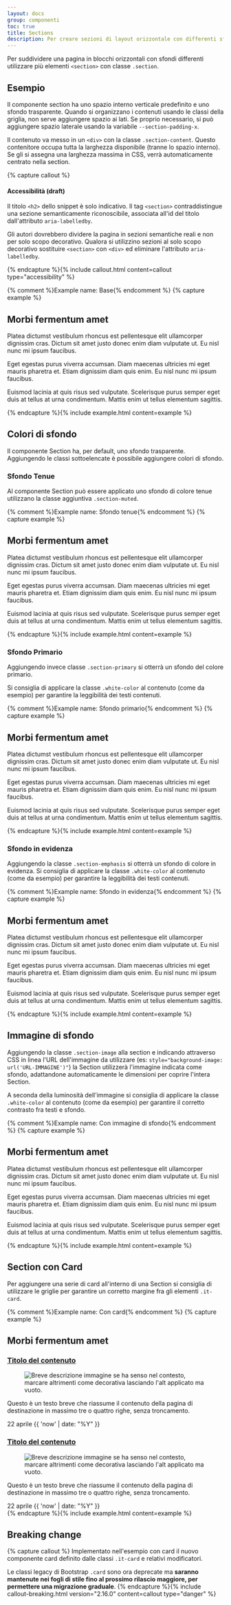 ```yaml
---
layout: docs
group: componenti
toc: true
title: Sections
description: Per creare sezioni di layout orizzontale con differenti sfondi.
---
```


Per suddividere una pagina in blocchi orizzontali con sfondi differenti utilizzare più elementi `<section>` con classe `.section`.

## Esempio

Il componente section ha uno spazio interno verticale predefinito e uno sfondo trasparente. Quando si organizzano i contenuti usando le classi della griglia, non serve aggiungere spazio ai lati. Se proprio necessario, si può aggiungere spazio laterale usando la variabile `--section-padding-x`.

Il contenuto va messo in un `<div>` con la classe `.section-content`. Questo contenitore occupa tutta la larghezza disponibile (tranne lo spazio interno). Se gli si assegna una larghezza massima in CSS, verrà automaticamente centrato nella section.

{% capture callout %}

#### Accessibilità (draft)

Il titolo `<h2>` dello snippet è solo indicativo. Il tag `<section>` contraddistingue una sezione semanticamente riconoscibile, associata all'id del titolo dall'attributo `aria-labelledby`.

Gli autori dovrebbero dividere la pagina in sezioni semantiche reali e non per solo scopo decorativo. Qualora si utilizzino sezioni al solo scopo decorativo sostituire `<section>` con `<div>` ed eliminare l'attributo `aria-labelledby`.

{% endcapture %}{% include callout.html content=callout type="accessibility" %}

{% comment %}Example name: Base{% endcomment %}
{% capture example %}
<section class="section" aria-labelledby="titleEx1">
  <div class="section-content">
    <!-- START - contenuto di esempio -->
    <div class="container">
      <div class="row mb-3">
        <div class="col-12">
          <h2 id="titleEx1" class="no_toc">Morbi fermentum amet</h2>
        </div>
      </div>
      <div class="row">
        <div class="col-12 col-lg-6 col-xl-4">
          <p>Platea dictumst vestibulum rhoncus est pellentesque elit ullamcorper dignissim cras. Dictum sit amet justo donec enim diam vulputate ut. Eu nisl nunc mi ipsum faucibus.</p>
        </div>
        <div class="col-12 col-lg-6 col-xl-4">
          <p>Eget egestas purus viverra accumsan. Diam maecenas ultricies mi eget mauris pharetra et. Etiam dignissim diam quis enim. Eu nisl nunc mi ipsum faucibus.</p>
        </div>
        <div class="col-12 col-lg-6 col-xl-4">
          <p>Euismod lacinia at quis risus sed vulputate. Scelerisque purus semper eget duis at tellus at urna condimentum. Mattis enim ut tellus elementum sagittis.</p>
        </div>
      </div>
    </div>
    <!-- END - contenuto di esempio -->
  </div>
</section>
{% endcapture %}{% include example.html content=example %}

## Colori di sfondo

Il componente Section ha, per default, uno sfondo trasparente. Aggiungendo le classi sottoelencate è possibile aggiungere colori di sfondo.

### Sfondo Tenue

Al componente Section può essere applicato uno sfondo di colore tenue utilizzano la classe aggiuntiva `.section-muted`.

{% comment %}Example name: Sfondo tenue{% endcomment %}
{% capture example %}
<section class="section section-muted" aria-labelledby="titleEx2">
  <div class="section-content">
    <!-- contenuto di esempio START -->
    <div class="container">
      <div class="row mb-3">
        <div class="col-12">
          <h2 id="titleEx2" class="no_toc">Morbi fermentum amet</h2>
        </div>
      </div>
      <div class="row">
        <div class="col-12 col-lg-6 col-xl-4">
          <p>Platea dictumst vestibulum rhoncus est pellentesque elit ullamcorper dignissim cras. Dictum sit amet justo donec enim diam vulputate ut. Eu nisl nunc mi ipsum faucibus.</p>
        </div>
        <div class="col-12 col-lg-6 col-xl-4">
          <p>Eget egestas purus viverra accumsan. Diam maecenas ultricies mi eget mauris pharetra et. Etiam dignissim diam quis enim. Eu nisl nunc mi ipsum faucibus.</p>
        </div>
        <div class="col-12 col-lg-6 col-xl-4">
          <p>Euismod lacinia at quis risus sed vulputate. Scelerisque purus semper eget duis at tellus at urna condimentum. Mattis enim ut tellus elementum sagittis.</p>
        </div>
      </div>
    </div>
    <!-- contenuto di esempio END -->
  </div>
</section>
{% endcapture %}{% include example.html content=example %}

### Sfondo Primario

Aggiungendo invece classe `.section-primary` si otterrà un sfondo del colore primario.

Si consiglia di applicare la classe `.white-color` al contenuto (come da esempio) per garantire la leggibilità dei testi contenuti.

{% comment %}Example name: Sfondo primario{% endcomment %}
{% capture example %}
<section class="section section-primary" aria-labelledby="titleEx3">
  <div class="section-content">
    <!-- contenuto di esempio START -->
    <div class="container white-color">
      <div class="row mb-3">
        <div class="col-12">
          <h2 id="titleEx3" class="no_toc">Morbi fermentum amet</h2>
        </div>
      </div>
      <div class="row">
        <div class="col-12 col-lg-6 col-xl-4">
          <p>Platea dictumst vestibulum rhoncus est pellentesque elit ullamcorper dignissim cras. Dictum sit amet justo donec enim diam vulputate ut. Eu nisl nunc mi ipsum faucibus.</p>
        </div>
        <div class="col-12 col-lg-6 col-xl-4">
          <p>Eget egestas purus viverra accumsan. Diam maecenas ultricies mi eget mauris pharetra et. Etiam dignissim diam quis enim. Eu nisl nunc mi ipsum faucibus.</p>
        </div>
        <div class="col-12 col-lg-6 col-xl-4">
          <p>Euismod lacinia at quis risus sed vulputate. Scelerisque purus semper eget duis at tellus at urna condimentum. Mattis enim ut tellus elementum sagittis.</p>
        </div>
      </div>
    </div>
    <!-- contenuto di esempio END -->
  </div>
</section>
{% endcapture %}{% include example.html content=example %}

### Sfondo in evidenza
Aggiungendo la classe `.section-emphasis` si otterrà un sfondo di colore in evidenza.
Si consiglia di applicare la classe `.white-color` al contenuto (come da esempio) per garantire la leggibilità dei testi contenuti.

{% comment %}Example name: Sfondo in evidenza{% endcomment %}
{% capture example %}
<section class="section section-neutral" aria-labelledby="titleEx4">
  <div class="section-content">
    <!-- contenuto di esempio START -->
    <div class="container white-color">
      <div class="row mb-3">
        <div class="col-12">
          <h2 id="titleEx4" class="no_toc">Morbi fermentum amet</h2>
        </div>
      </div>
      <div class="row">
        <div class="col-12 col-lg-6 col-xl-4">
          <p>Platea dictumst vestibulum rhoncus est pellentesque elit ullamcorper dignissim cras. Dictum sit amet justo donec enim diam vulputate ut. Eu nisl nunc mi ipsum faucibus.</p>
        </div>
        <div class="col-12 col-lg-6 col-xl-4">
          <p>Eget egestas purus viverra accumsan. Diam maecenas ultricies mi eget mauris pharetra et. Etiam dignissim diam quis enim. Eu nisl nunc mi ipsum faucibus.</p>
        </div>
        <div class="col-12 col-lg-6 col-xl-4">
          <p>Euismod lacinia at quis risus sed vulputate. Scelerisque purus semper eget duis at tellus at urna condimentum. Mattis enim ut tellus elementum sagittis.</p>
        </div>
      </div>
    </div>
    <!-- contenuto di esempio END -->
  </div>
</section>
{% endcapture %}{% include example.html content=example %}

## Immagine di sfondo

Aggiungendo la classe `.section-image` alla section e indicando attraverso CSS in linea l'URL dell'immagine da utilizzare (es: `style="background-image: url('URL-IMMAGINE')"`) la Section utilizzerà l'immagine indicata come sfondo, adattandone automaticamente le dimensioni per coprire l'intera Section.

A seconda della luminosità dell'immagine si consiglia di applicare la classe `.white-color` al contenuto (come da esempio) per garantire il corretto contrasto fra testi e sfondo.

{% comment %}Example name: Con immagine di sfondo{% endcomment %}
{% capture example %}
<section class="section section-image" style="background-image: url('https://picsum.photos/1280/720?image=811')"  aria-labelledby="titleEx5">
  <div class="section-content">
    <!-- contenuto di esempio START -->
    <div class="container white-color">
      <div class="row mb-3">
        <div class="col-12">
          <h2 id="titleEx5" class="no_toc">Morbi fermentum amet</h2>
        </div>
      </div>
      <div class="row">
        <div class="col-12 col-lg-6 col-xl-4">
          <p>Platea dictumst vestibulum rhoncus est pellentesque elit ullamcorper dignissim cras. Dictum sit amet justo donec enim diam vulputate ut. Eu nisl nunc mi ipsum faucibus.</p>
        </div>
        <div class="col-12 col-lg-6 col-xl-4">
          <p>Eget egestas purus viverra accumsan. Diam maecenas ultricies mi eget mauris pharetra et. Etiam dignissim diam quis enim. Eu nisl nunc mi ipsum faucibus.</p>
        </div>
        <div class="col-12 col-lg-6 col-xl-4">
          <p>Euismod lacinia at quis risus sed vulputate. Scelerisque purus semper eget duis at tellus at urna condimentum. Mattis enim ut tellus elementum sagittis.</p>
        </div>
      </div>
    </div>
    <!-- contenuto di esempio END -->
  </div>
</section>
{% endcapture %}{% include example.html content=example %}

## Section con Card

Per aggiungere una serie di card all'interno di una Section si consiglia di utilizzare le griglie per garantire un corretto margine fra gli elementi `.it-card`.

{% comment %}Example name: Con card{% endcomment %}
{% capture example %}
<section class="section section-muted"  aria-labelledby="titleEx6">
  <div class="section-content">
    <!-- contenuto di esempio START -->
    <div class="container">
      <div class="row">
        <div class="col">
          <h2 class="mb-4 no_toc" id="titleEx6">Morbi fermentum amet</h2>
        </div>
      </div>
      <div class="row gy-3">
        <div class="col-12 col-md-6 col-lg-6 mb-3 mb-md-4">
          <!--start it-card-->
          <article class="it-card it-card-image rounded shadow-sm border">
            <!--card first child is the title (link)-->
            <h3 class="it-card-title no_toc">
              <a href="#">Titolo del contenuto</a>
            </h3>
            <!--card second child is the image (optional)-->
            <div class="it-card-image-wrapper">
              <div class="ratio ratio-16x9">
                <figure class="figure img-full">
                  <img src="https://placeholderimage.eu/api/city/800/600" alt="Breve descrizione immagine se ha senso nel contesto, marcare altrimenti come decorativa lasciando l'alt applicato ma vuoto.">
                </figure>
              </div>
            </div>
            <!--card body content-->
            <div class="it-card-body">
              <p class="it-card-text">Questo è un testo breve che riassume il contenuto della pagina di destinazione in massimo tre o quattro righe, senza troncamento.</p>
            </div>
            <!--finally the card footer metadata-->
            <footer class="it-card-related it-card-footer">
              <time class="it-card-date" datetime="{{ 'now' | date: "%Y" }}-04-22">22 aprile {{ 'now' | date: "%Y" }}</time>
            </footer>
          </article>
          <!--end it-card-->
        </div>
        <div class="col-12 col-md-6 col-lg-6 mb-3 mb-md-4">
          <!--start it-card-->
          <article class="it-card it-card-image rounded shadow-sm border">
            <!--card first child is the title (link)-->
            <h3 class="it-card-title no_toc">
              <a href="#">Titolo del contenuto</a>
            </h3>
            <!--card second child is the image (optional)-->
            <div class="it-card-image-wrapper">
              <div class="ratio ratio-16x9">
                <figure class="figure img-full">
                  <img src="https://placeholderimage.eu/api/city/800/600" alt="Breve descrizione immagine se ha senso nel contesto, marcare altrimenti come decorativa lasciando l'alt applicato ma vuoto.">
                </figure>
              </div>
            </div>
            <!--card body content-->
            <div class="it-card-body">
              <p class="it-card-text">Questo è un testo breve che riassume il contenuto della pagina di destinazione in massimo tre o quattro righe, senza troncamento.</p>
            </div>
            <!--finally the card footer metadata-->
            <footer class="it-card-related it-card-footer">
              <time class="it-card-date" datetime="{{ 'now' | date: "%Y" }}-04-22">22 aprile {{ 'now' | date: "%Y" }}</time>
            </footer>
          </article>
          <!--end it-card-->
        </div>
      </div>
    </div>
    <!-- contenuto di esempio END -->
  </div>
</section>
{% endcapture %}{% include example.html content=example %}

## Breaking change

{% capture callout %}
Implementato nell'esempio con card il nuovo componente card definito dalle classi `.it-card` e relativi modificatori.  

Le classi legacy di Bootstrap `.card` sono ora deprecate ma **saranno mantenute nei fogli di stile fino al prossimo rilascio maggiore, per permettere una migrazione graduale**. 
{% endcapture %}{% include callout-breaking.html version="2.16.0" content=callout type="danger" %}